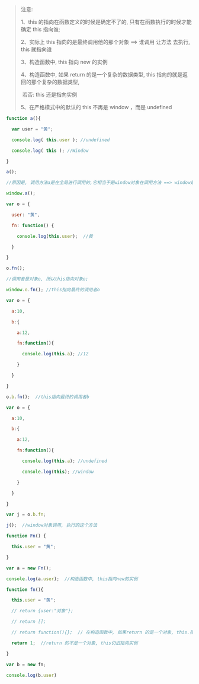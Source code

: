 > 注意: 
>
> 1、this 的指向在函数定义的时候是确定不了的, 只有在函数执行的时候才能确定 this 指向谁;
>
> 2、实际上 this 指向的是最终调用他的那个对象 ==> 谁调用 让方法 去执行, this 就指向谁
>
> 3、构造函数中, this 指向 new 的实例
>
> 4、构造函数中,  如果 return 的是一个复杂的数据类型, this 指向的就是返回的那个复杂的数据类型, 
>
> ​	若否: this 还是指向实例
>
> 5、在严格模式中的默认的 this 不再是 window ，而是 undefined



```javascript
function a(){

  var user = "黄";

  console.log( this.user ); //undefined

  console.log( this ); //Window

}

a();

//原因是, 调用方法a是在全局进行调用的,它相当于是window对象在调用方法 ==> window是调用者

window.a();
```



```javascript
var o = {

  user: "黄",

  fn: function() {

    console.log(this.user);  //黄

  }

}

o.fn();

//调用者是对象o, 所以this指向对象o;

window.o.fn(); //this指向最终的调用者o
```



```javascript
var o = {

  a:10,

  b:{

    a:12,

    fn:function(){

      console.log(this.a); //12

    }

  }

}

o.b.fn();  //this指向最终的调用者b
```



```javascript
var o = {

  a:10,

  b:{

    a:12,

    fn:function(){

      console.log(this.a); //undefined

      console.log(this); //window

    }

  }

}

var j = o.b.fn;

j();  //window对象调用, 执行的这个方法
```



```javascript
function Fn() {

  this.user = "黄";

}

var a = new Fn();

console.log(a.user);  //构造函数中, this指向new的实例
```



```javascript
function fn(){

  this.user = "黄";

  // return {user:"对象"};

  // return [];

  // return function(){};  // 在构造函数中, 如果return 的是一个对象, this.指向的就是返回的那个对象

  return 1;  //return 的不是一个对象, this仍旧指向实例

}

var b = new fn;

console.log(b.user)
```

